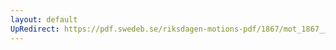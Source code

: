 ```yaml
---
layout: default
UpRedirect: https://pdf.swedeb.se/riksdagen-motions-pdf/1867/mot_1867__ak__00225.pdf
---
```

